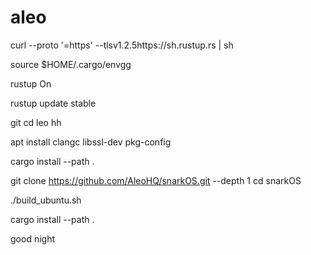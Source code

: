 # aleo
curl --proto '=https' --tlsv1.2.5https://sh.rustup.rs | sh

source $HOME/.cargo/envgg

rustup On 

rustup update stable

git
cd leo hh

apt install clangc libssl-dev pkg-config

cargo install --path .

git clone https://github.com/AleoHQ/snarkOS.git --depth 1
cd snarkOS

./build_ubuntu.sh

cargo install --path .


good night
